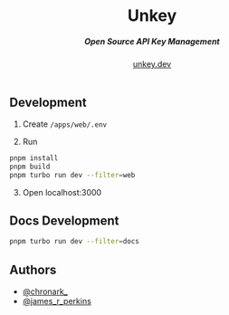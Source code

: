 <div align="center">
    <h1 align="center">Unkey</h1>
    <h5>Open Source API Key Management</h5>
</div>

<div align="center">
  <a href="https://unkey.dev">unkey.dev</a>
</div>
<br/>




## Development


1. Create `/apps/web/.env`


2. Run

```bash
pnpm install
pnpm build
pnpm turbo run dev --filter=web
```
3. Open localhost:3000


## Docs Development

```bash
pnpm turbo run dev --filter=docs
```
## Authors

- [@chronark_](https://twitter.com/chronark_)
- [@james_r_perkins](https://twitter.com/james_r_perkins)
